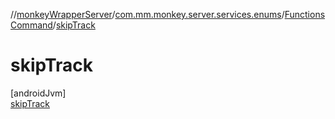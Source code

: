 //[monkeyWrapperServer](../../../../index.md)/[com.mm.monkey.server.services.enums](../../index.md)/[FunctionsCommand](../index.md)/[skipTrack](index.md)

# skipTrack

[androidJvm]\
[skipTrack](index.md)